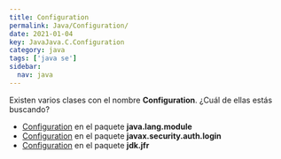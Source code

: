 ```yaml
---
title: Configuration
permalink: Java/Configuration/
date: 2021-01-04
key: JavaJava.C.Configuration
category: java
tags: ['java se']
sidebar: 
  nav: java
---
```


Existen varios clases con el nombre **Configuration**. ¿Cuál de ellas estás buscando?
<ul>
<li><a href="/Java/Configuration-java-lang-module/">Configuration</a> en el paquete <strong>java.lang.module</strong></li>
<li><a href="/Java/Configuration-javax-security-auth-login/">Configuration</a> en el paquete <strong>javax.security.auth.login</strong></li>
<li><a href="/Java/Configuration-jdk-jfr/">Configuration</a> en el paquete <strong>jdk.jfr</strong></li>
<ul>
